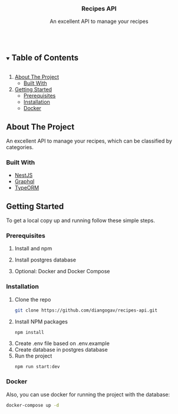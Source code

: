 <br />
<p align="center">
  <h3 align="center">Recipes API</h3>

  <p align="center">
    An excellent API to manage your recipes
    <br />
    <br />
    <br />
  </p>
</p>

<!-- TABLE OF CONTENTS -->
<details open="open">
  <summary><h2 style="display: inline-block">Table of Contents</h2></summary>
  <ol>
    <li>
      <a href="#about-the-project">About The Project</a>
      <ul>
        <li><a href="#built-with">Built With</a></li>
      </ul>
    </li>
    <li>
      <a href="#getting-started">Getting Started</a>
      <ul>
        <li><a href="#prerequisites">Prerequisites</a></li>
        <li><a href="#installation">Installation</a></li>
        <li><a href="#installation">Docker</a></li>
      </ul>
    </li>

  </ol>
</details>

<!-- ABOUT THE PROJECT -->

## About The Project

An excellent API to manage your recipes, which can be classified by categories.

### Built With

- [NestJS]('https://docs.nestjs.com/')
- [Graphql]('https://graphql.org/')
- [TypeORM]('https://typeorm.io/')

<!-- GETTING STARTED -->

## Getting Started

To get a local copy up and running follow these simple steps.

<!-- ### Prerequisites

This is an example of how to list things you need to use the software and how to install them.

- npm
  ```sh
  npm install npm@latest -g
  ``` -->

### Prerequisites
1. Install  and npm

2. Install postgres database

3. Optional: Docker and Docker Compose

### Installation

1. Clone the repo
   ```sh
   git clone https://github.com/diangogav/recipes-api.git
   ```
2. Install NPM packages
   ```sh
   npm install
   ```
3. Create .env file based on .env.example
4. Create database in postgres database
5. Run the project
   ```
   npm run start:dev
   ```

### Docker
Also, you can use docker for running the project with the database:
```sh
docker-compose up -d
```